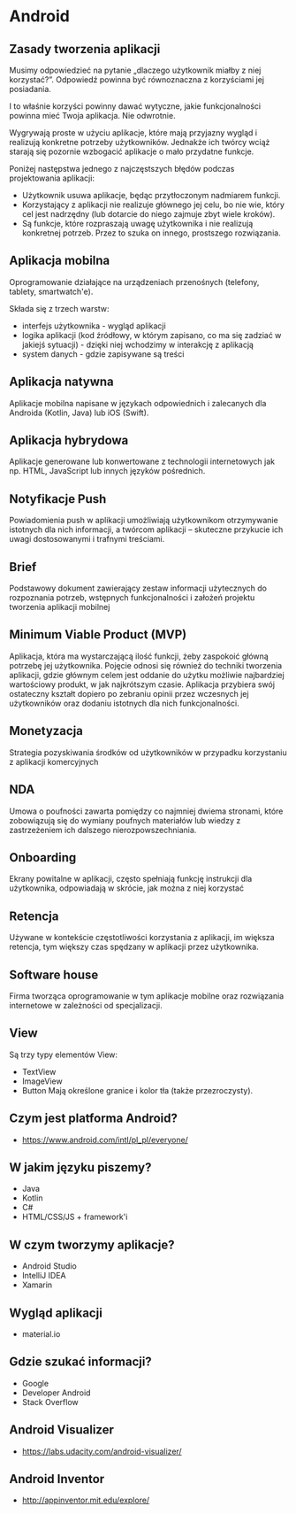 # Android

## Zasady tworzenia aplikacji
Musimy odpowiedzieć na pytanie „dlaczego użytkownik miałby z niej korzystać?”.
Odpowiedź powinna być równoznaczna z korzyściami jej posiadania. 

I to właśnie korzyści powinny dawać wytyczne, jakie funkcjonalności powinna mieć Twoja aplikacja. Nie odwrotnie.

Wygrywają proste w użyciu aplikacje, które mają przyjazny wygląd i realizują konkretne potrzeby użytkowników. Jednakże ich twórcy wciąż starają się pozornie wzbogacić aplikacje o mało przydatne funkcje. 

Poniżej następstwa jednego z najczęstszych błędów podczas projektowania aplikacji:
- Użytkownik usuwa aplikacje, będąc przytłoczonym nadmiarem funkcji.
- Korzystający z aplikacji nie realizuje głównego jej celu, bo nie wie, który cel jest nadrzędny (lub dotarcie do niego zajmuje zbyt wiele kroków).
- Są funkcje, które rozpraszają uwagę użytkownika i nie realizują konkretnej potrzeb. Przez to szuka on innego, prostszego rozwiązania.

## Aplikacja mobilna
Oprogramowanie działające na urządzeniach przenośnych (telefony, tablety, smartwatch'e).

Składa się z trzech warstw:
- interfejs użytkownika - wygląd aplikacji
- logika aplikacji (kod źródłowy, w którym zapisano, co ma się zadziać w jakiejś sytuacji) - dzięki niej wchodzimy w interakcję z aplikacją
- system danych - gdzie zapisywane są treści

## Aplikacja natywna
Aplikacje mobilna napisane w językach odpowiednich i zalecanych dla Androida (Kotlin, Java) lub iOS (Swift).

## Aplikacja hybrydowa
Aplikacje generowane lub konwertowane z technologii internetowych jak np. HTML, JavaScript lub innych języków pośrednich.

## Notyfikacje Push
Powiadomienia push w aplikacji umożliwiają użytkownikom otrzymywanie istotnych dla nich informacji, a twórcom aplikacji – skuteczne przykucie ich uwagi dostosowanymi i trafnymi treściami.

## Brief
Podstawowy dokument zawierający zestaw informacji użytecznych do rozpoznania potrzeb, wstępnych funkcjonalności i założeń projektu tworzenia aplikacji mobilnej

## Minimum Viable Product (MVP)
Aplikacja, która ma wystarczającą ilość funkcji, żeby zaspokoić główną potrzebę jej użytkownika. Pojęcie odnosi się również do techniki tworzenia aplikacji, gdzie głównym celem jest oddanie do użytku możliwie najbardziej wartościowy produkt, w jak najkrótszym czasie. Aplikacja przybiera swój ostateczny kształt dopiero po zebraniu opinii przez wczesnych jej użytkowników oraz dodaniu istotnych dla
nich funkcjonalności.

## Monetyzacja
Strategia pozyskiwania środków od użytkowników w przypadku korzystaniu z aplikacji komercyjnych

## NDA
Umowa o poufności zawarta pomiędzy co najmniej dwiema stronami, które zobowiązują się do wymiany poufnych materiałów lub wiedzy z zastrzeżeniem ich dalszego nierozpowszechniania.

## Onboarding 
Ekrany powitalne w aplikacji, często spełniają funkcję instrukcji dla użytkownika, odpowiadają w skrócie, jak można z niej korzystać

## Retencja
Używane w kontekście częstotliwości korzystania z aplikacji, im większa retencja, tym większy czas spędzany w aplikacji przez użytkownika.

## Software house
Firma tworząca oprogramowanie w tym aplikacje mobilne oraz rozwiązania internetowe w zależności od specjalizacji.

## View
Są trzy typy elementów View:
- TextView
- ImageView
- Button
Mają określone granice i kolor tła (także przezroczysty).

## Czym jest platforma Android?
- https://www.android.com/intl/pl_pl/everyone/

## W jakim języku piszemy?
- Java
- Kotlin
- C#
- HTML/CSS/JS + framework'i

## W czym tworzymy aplikacje?
- Android Studio
- IntelliJ IDEA
- Xamarin

## Wygląd aplikacji
- material.io

## Gdzie szukać informacji?
- Google
- Developer Android
- Stack Overflow

## Android Visualizer
- https://labs.udacity.com/android-visualizer/

## Android Inventor
- http://appinventor.mit.edu/explore/
